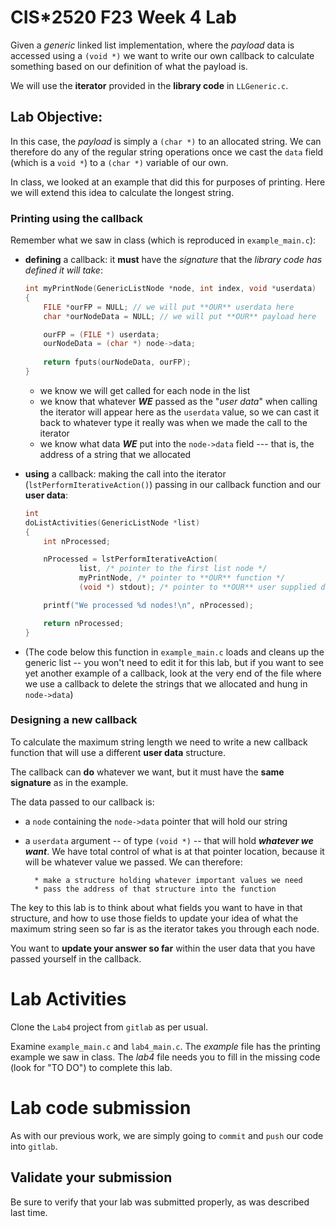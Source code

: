 
# CIS*2520 F23 Week 4 Lab

Given a *generic* linked list implementation, where the *payload*
data is accessed using a `(void *)` we want to write our own
callback to calculate something based on our definition of what
the payload is.

We will use the **iterator** provided in the **library code** in
`LLGeneric.c`.

## Lab Objective:

In this case, the *payload* is simply a `(char *)` to an allocated
string.  We can therefore do any of the regular string operations
once we cast the `data` field (which is a `void *`) to a `(char *)`
variable of our own.

In class, we looked at an example that did this for purposes of
printing.  Here we will extend this idea to calculate the longest
string.

### Printing using the callback

Remember what we saw in class (which is reproduced in `example_main.c`):

* **defining** a callback: it **must** have the *signature* that
	the *library code* *has defined it will take*:

	```c
	int myPrintNode(GenericListNode *node, int index, void *userdata)
	{
		FILE *ourFP = NULL; // we will put **OUR** userdata here
		char *ourNodeData = NULL; // we will put **OUR** payload here

		ourFP = (FILE *) userdata;
		ourNodeData = (char *) node->data;
		
		return fputs(ourNodeData, ourFP);
	}
	```

	* we know we will get called for each node in the list
	* we know that whatever ***WE*** passed as the "*user data*" when
		calling the iterator will appear here as the `userdata` value,
		so we can cast it back to whatever type it really was when
		we made the call to the iterator
	* we know what data ***WE*** put into the `node->data` field
		--- that is, the
		address of a string that we allocated



* **using** a callback:  making the call into the iterator
	(`lstPerformIterativeAction()`) passing in our callback function
	and our **user data**:

	```c
	int
	doListActivities(GenericListNode *list)
	{
		int nProcessed;

		nProcessed = lstPerformIterativeAction(
				list, /* pointer to the first list node */
				myPrintNode, /* pointer to **OUR** function */
				(void *) stdout); /* pointer to **OUR** user supplied data */

		printf("We processed %d nodes!\n", nProcessed);

		return nProcessed;
	}
	```

* (The code below this function in `example_main.c` loads and cleans up
	the generic list -- you won't need to edit it for this lab, but if
	you want to see yet another example of a callback, look at the very
	end of the file where we use a callback to delete the strings that
	we allocated and hung in `node->data`)

### Designing a new callback

To calculate the maximum string length we need to write a new
callback function that will use a different **user data** structure.

The callback can **do** whatever we want, but it must have the
**same signature** as in the example.

The data passed to our callback is:

* a `node` containing the `node->data` pointer that will hold our string
* a `userdata` argument -- of type `(void *)` -- that will hold ***whatever
	we want***.  We have total control of what is at that pointer location,
	because it will be whatever value we passed.  We can therefore:

		* make a structure holding whatever important values we need
		* pass the address of that structure into the function

The key to this lab is to think about what fields you want to have in
that structure, and how to use those fields to update your idea of what
the maximum string seen so far is as the iterator takes you through each
node.

You want to **update your answer so far** within the user data that you
have passed yourself in the callback.



# Lab Activities

Clone the `Lab4` project from `gitlab` as per usual.

Examine `example_main.c` and `lab4_main.c`.  The *example* file has the
printing example we saw in class.  The *lab4* file needs you to fill
in the missing code (look for "TO DO") to complete this lab.

# Lab code submission

As with our previous work, we are simply going to `commit` and `push`
our code into `gitlab`.

## Validate your submission

Be sure to verify that your lab was submitted properly,
as was described last time.

